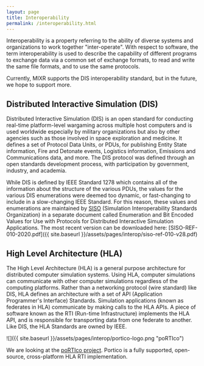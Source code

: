 ```yaml
---
layout: page
title: Interoperability
permalink: /interoperability.html
---
```

Interoperability is a property referring to the ability of diverse systems and organizations to work together "inter-operate". With respect to software, the term interoperability is used to describe the capability of different programs to exchange data via a common set of exchange formats, to read and write the same file formats, and to use the same protocols.

Currently, MIXR supports the DIS interoperability standard, but in the future, we hope to support more.

## Distributed Interactive Simulation (DIS)

Distributed Interactive Simulation (DIS) is an open standard for conducting real-time platform-level wargaming across multiple host computers and is used worldwide especially by military organizations but also by other agencies such as those involved in space exploration and medicine. It defines a set of Protocol Data Units, or PDUs, for publishing Entity State information, Fire and Detonate events, Logistics information, Emissions and Communications data, and more. The DIS protocol was defined through an open standards development process, with participation by government, industry, and academia.

While DIS is defined by IEEE Standard 1278 which contains all of the information about the structure of the various PDUs, the values for the various DIS enumerations were deemed too dynamic, or fast-changing to include in a slow-changing IEEE Standard. For this reason, these values and enumerations are maintained by [SISO](https://www.sisostds.org) (Simulation Interoperability Standards Organization) in a separate document called Enumeration and Bit Encoded Values for Use with Protocols for Distributed Interactive Simulation Applications. The most recent version can be downloaded here: [SISO-REF-010-2020.pdf]({{ site.baseurl }}/assets/pages/interop/siso-ref-010-v28.pdf)

## High Level Architecture (HLA)

The High Level Architecture (HLA) is a general purpose architecture for distributed computer simulation systems. Using HLA, computer simulations can communicate with other computer simulations regardless of the computing platforms. Rather than a networking protocol (wire standard) like DIS, HLA defines an architecture with a set of API (Application Programmer's Interface) Standards. Simulation applications (known as federates in HLA) communicate by making calls to the HLA APIs. A piece of software known as the RTI (Run-time Infrastructure) implements the HLA API, and is responsible for transporting data from one federate to another. Like DIS, the HLA Standards are owned by IEEE.

![]({{ site.baseurl }}/assets/pages/interop/portico-logo.png "poRTIco")

We are looking at the [poRTIco project](http://porticoproject.org). Portico is a fully supported, open-source, cross-platform HLA RTI implementation.
